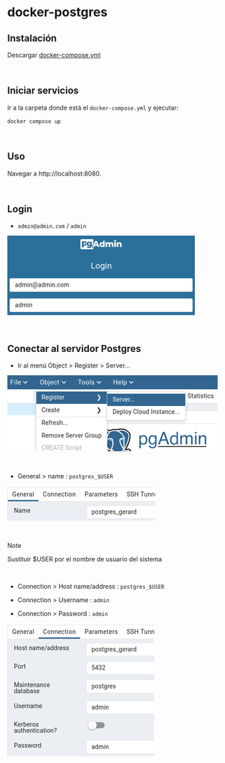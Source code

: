 # docker-postgres

## Instalación

Descargar [docker-compose.yml](https://github.com/benigaslo/docker-postgres/raw/main/docker-compose.yml)

<br>

## Iniciar servicios
Ir a la carpeta donde está el `docker-compose.yml` y ejecutar:

```
docker compose up
```

<br>

## Uso

Navegar a http://localhost:8080.

<br>

## Login  

* `admin@admin.com` / `admin`

![](login.png)

<br>

## Conectar al servidor Postgres

* Ir al menú Object > Register > Server...

![](register1.png)

<br>

* General > name : `postgres_$USER`

![](register2.png)

<br> 

> [!NOTE]
> Sustituir $USER por el nombre de usuario del sistema

<br>

* Connection > Host name/address : `postgres_$USER`

* Connection > Username : `admin`

* Connection > Password : `admin`

![](register3.png)
